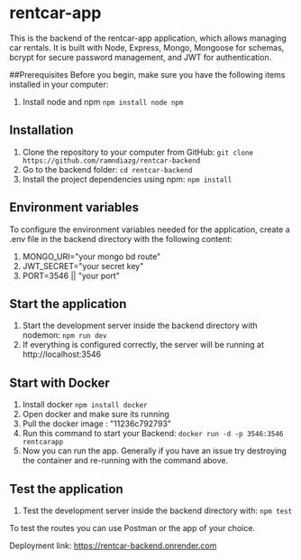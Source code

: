 # rentcar-app

This is the backend of the rentcar-app application, which allows managing car rentals. It is built with Node, Express, Mongo, Mongoose for schemas, bcrypt for secure password management, and JWT for authentication.

##Prerequisites
Before you begin, make sure you have the following items installed in your computer:
1. Install node and npm
    ```npm install node npm```

## Installation
1. Clone the repository to your computer from GitHub:
    ```git clone https://github.com/ramndiazg/rentcar-backend```
2. Go to the backend folder:
    ```cd rentcar-backend```
3. Install the project dependencies using npm:
    ```npm install```

## Environment variables
To configure the environment variables needed for the application, create a .env file in the backend directory with the following content:
1. MONGO_URI="your mongo bd route"
2. JWT_SECRET="your secret key"
3. PORT=3546 || "your port"

## Start the application
1. Start the development server inside the backend directory with nodemon:
    ```npm run dev```
2. If everything is configured correctly, the server will be running at http://localhost:3546

## Start with Docker
1. Install docker
    ```npm install docker```
2. Open docker and make sure its running
3. Pull the docker image : "11236c792793"
4. Run this command to start your Backend:
    ```docker run -d -p 3546:3546 rentcarapp```
5. Now you can run the app. Generally if you have an issue try destroying the container and re-running with the command above.

## Test the application
1. Test the development server inside the backend directory with:
    ```npm test```

To test the routes you can use Postman or the app of your choice.

Deployment link: https://rentcar-backend.onrender.com
